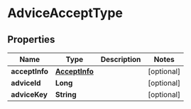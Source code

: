 

# AdviceAcceptType


## Properties

Name | Type | Description | Notes
------------ | ------------- | ------------- | -------------
**acceptInfo** | [**AcceptInfo**](AcceptInfo.md) |  |  [optional]
**adviceId** | **Long** |  |  [optional]
**adviceKey** | **String** |  |  [optional]



